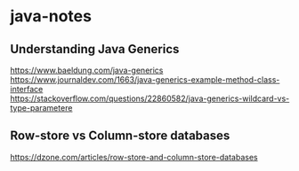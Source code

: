 # java-notes

## Understanding Java Generics
https://www.baeldung.com/java-generics  
https://www.journaldev.com/1663/java-generics-example-method-class-interface  
https://stackoverflow.com/questions/22860582/java-generics-wildcard-vs-type-parametere

## Row-store vs Column-store databases
https://dzone.com/articles/row-store-and-column-store-databases

